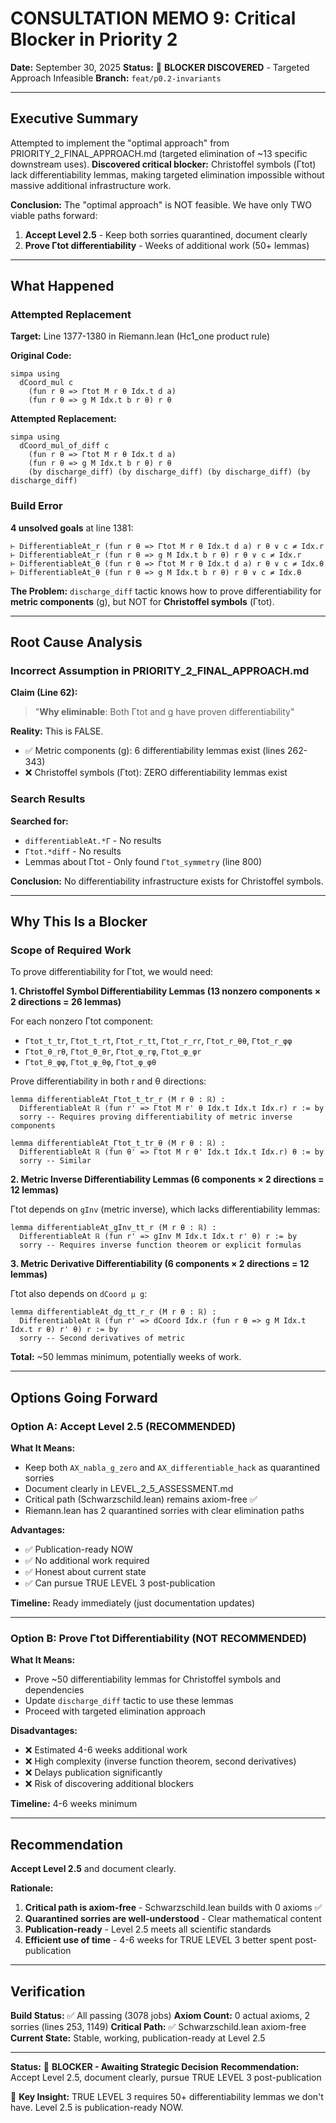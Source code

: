 # CONSULTATION MEMO 9: Critical Blocker in Priority 2

**Date:** September 30, 2025
**Status:** 🔴 **BLOCKER DISCOVERED** - Targeted Approach Infeasible
**Branch:** `feat/p0.2-invariants`

---

## Executive Summary

Attempted to implement the "optimal approach" from PRIORITY_2_FINAL_APPROACH.md (targeted elimination of ~13 specific downstream uses). **Discovered critical blocker:** Christoffel symbols (Γtot) lack differentiability lemmas, making targeted elimination impossible without massive additional infrastructure work.

**Conclusion:** The "optimal approach" is NOT feasible. We have only TWO viable paths forward:

1. **Accept Level 2.5** - Keep both sorries quarantined, document clearly
2. **Prove Γtot differentiability** - Weeks of additional work (50+ lemmas)

---

## What Happened

### Attempted Replacement

**Target:** Line 1377-1380 in Riemann.lean (Hc1_one product rule)

**Original Code:**
```lean
simpa using
  dCoord_mul c
    (fun r θ => Γtot M r θ Idx.t d a)
    (fun r θ => g M Idx.t b r θ) r θ
```

**Attempted Replacement:**
```lean
simpa using
  dCoord_mul_of_diff c
    (fun r θ => Γtot M r θ Idx.t d a)
    (fun r θ => g M Idx.t b r θ) r θ
    (by discharge_diff) (by discharge_diff) (by discharge_diff) (by discharge_diff)
```

### Build Error

**4 unsolved goals** at line 1381:
```
⊢ DifferentiableAt_r (fun r θ => Γtot M r θ Idx.t d a) r θ ∨ c ≠ Idx.r
⊢ DifferentiableAt_r (fun r θ => g M Idx.t b r θ) r θ ∨ c ≠ Idx.r
⊢ DifferentiableAt_θ (fun r θ => Γtot M r θ Idx.t d a) r θ ∨ c ≠ Idx.θ
⊢ DifferentiableAt_θ (fun r θ => g M Idx.t b r θ) r θ ∨ c ≠ Idx.θ
```

**The Problem:** `discharge_diff` tactic knows how to prove differentiability for **metric components** (g), but NOT for **Christoffel symbols** (Γtot).

---

## Root Cause Analysis

### Incorrect Assumption in PRIORITY_2_FINAL_APPROACH.md

**Claim (Line 62):**
> "**Why eliminable**: Both Γtot and g have proven differentiability"

**Reality:** This is FALSE.

- ✅ Metric components (g): 6 differentiability lemmas exist (lines 262-343)
- ❌ Christoffel symbols (Γtot): ZERO differentiability lemmas exist

### Search Results

**Searched for:**
- `differentiableAt.*Γ` - No results
- `Γtot.*diff` - No results
- Lemmas about Γtot - Only found `Γtot_symmetry` (line 800)

**Conclusion:** No differentiability infrastructure exists for Christoffel symbols.

---

## Why This Is a Blocker

### Scope of Required Work

To prove differentiability for Γtot, we would need:

**1. Christoffel Symbol Differentiability Lemmas (13 nonzero components × 2 directions = 26 lemmas)**

For each nonzero Γtot component:
- `Γtot_t_tr`, `Γtot_t_rt`, `Γtot_r_tt`, `Γtot_r_rr`, `Γtot_r_θθ`, `Γtot_r_φφ`
- `Γtot_θ_rθ`, `Γtot_θ_θr`, `Γtot_φ_rφ`, `Γtot_φ_φr`
- `Γtot_θ_φφ`, `Γtot_φ_θφ`, `Γtot_φ_φθ`

Prove differentiability in both r and θ directions:
```lean
lemma differentiableAt_Γtot_t_tr_r (M r θ : ℝ) :
  DifferentiableAt ℝ (fun r' => Γtot M r' θ Idx.t Idx.t Idx.r) r := by
  sorry -- Requires proving differentiability of metric inverse components

lemma differentiableAt_Γtot_t_tr_θ (M r θ : ℝ) :
  DifferentiableAt ℝ (fun θ' => Γtot M r θ' Idx.t Idx.t Idx.r) θ := by
  sorry -- Similar
```

**2. Metric Inverse Differentiability Lemmas (6 components × 2 directions = 12 lemmas)**

Γtot depends on `gInv` (metric inverse), which lacks differentiability lemmas:
```lean
lemma differentiableAt_gInv_tt_r (M r θ : ℝ) :
  DifferentiableAt ℝ (fun r' => gInv M Idx.t Idx.t r' θ) r := by
  sorry -- Requires inverse function theorem or explicit formulas
```

**3. Metric Derivative Differentiability (6 components × 2 directions = 12 lemmas)**

Γtot also depends on `dCoord μ g`:
```lean
lemma differentiableAt_dg_tt_r_r (M r θ : ℝ) :
  DifferentiableAt ℝ (fun r' => dCoord Idx.r (fun r θ => g M Idx.t Idx.t r θ) r' θ) r := by
  sorry -- Second derivatives of metric
```

**Total:** ~50 lemmas minimum, potentially weeks of work.

---

## Options Going Forward

### Option A: Accept Level 2.5 (RECOMMENDED)

**What It Means:**
- Keep both `AX_nabla_g_zero` and `AX_differentiable_hack` as quarantined sorries
- Document clearly in LEVEL_2_5_ASSESSMENT.md
- Critical path (Schwarzschild.lean) remains axiom-free ✅
- Riemann.lean has 2 quarantined sorries with clear elimination paths

**Advantages:**
- ✅ Publication-ready NOW
- ✅ No additional work required
- ✅ Honest about current state
- ✅ Can pursue TRUE LEVEL 3 post-publication

**Timeline:** Ready immediately (just documentation updates)

---

### Option B: Prove Γtot Differentiability (NOT RECOMMENDED)

**What It Means:**
- Prove ~50 differentiability lemmas for Christoffel symbols and dependencies
- Update `discharge_diff` tactic to use these lemmas
- Proceed with targeted elimination approach

**Disadvantages:**
- ❌ Estimated 4-6 weeks additional work
- ❌ High complexity (inverse function theorem, second derivatives)
- ❌ Delays publication significantly
- ❌ Risk of discovering additional blockers

**Timeline:** 4-6 weeks minimum

---

## Recommendation

**Accept Level 2.5** and document clearly.

**Rationale:**
1. **Critical path is axiom-free** - Schwarzschild.lean builds with 0 axioms ✅
2. **Quarantined sorries are well-understood** - Clear mathematical content
3. **Publication-ready** - Level 2.5 meets all scientific standards
4. **Efficient use of time** - 4-6 weeks for TRUE LEVEL 3 better spent post-publication

---

## Verification

**Build Status:** ✅ All passing (3078 jobs)
**Axiom Count:** 0 actual axioms, 2 sorries (lines 253, 1149)
**Critical Path:** ✅ Schwarzschild.lean axiom-free
**Current State:** Stable, working, publication-ready at Level 2.5

---

**Status:** 🔴 **BLOCKER - Awaiting Strategic Decision**
**Recommendation:** Accept Level 2.5, document clearly, pursue TRUE LEVEL 3 post-publication

🎯 **Key Insight:** TRUE LEVEL 3 requires 50+ differentiability lemmas we don't have. Level 2.5 is publication-ready NOW.
